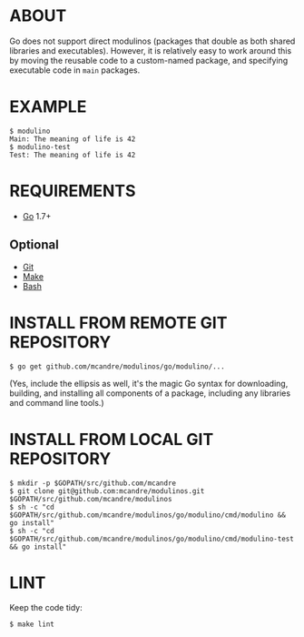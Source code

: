 # ABOUT

Go does not support direct modulinos (packages that double as both shared libraries and executables). However, it is relatively easy to work around this by moving the reusable code to a custom-named package, and specifying executable code in `main` packages.

# EXAMPLE

```
$ modulino
Main: The meaning of life is 42
$ modulino-test
Test: The meaning of life is 42
```

# REQUIREMENTS

* [Go](https://golang.org/) 1.7+

## Optional

* [Git](https://git-scm.com)
* [Make](https://www.gnu.org/software/make/)
* [Bash](https://www.gnu.org/software/bash/)

# INSTALL FROM REMOTE GIT REPOSITORY

```
$ go get github.com/mcandre/modulinos/go/modulino/...
```

(Yes, include the ellipsis as well, it's the magic Go syntax for downloading, building, and installing all components of a package, including any libraries and command line tools.)

# INSTALL FROM LOCAL GIT REPOSITORY

```
$ mkdir -p $GOPATH/src/github.com/mcandre
$ git clone git@github.com:mcandre/modulinos.git $GOPATH/src/github.com/mcandre/modulinos
$ sh -c "cd $GOPATH/src/github.com/mcandre/modulinos/go/modulino/cmd/modulino && go install"
$ sh -c "cd $GOPATH/src/github.com/mcandre/modulinos/go/modulino/cmd/modulino-test && go install"
```

# LINT

Keep the code tidy:

```
$ make lint
```
